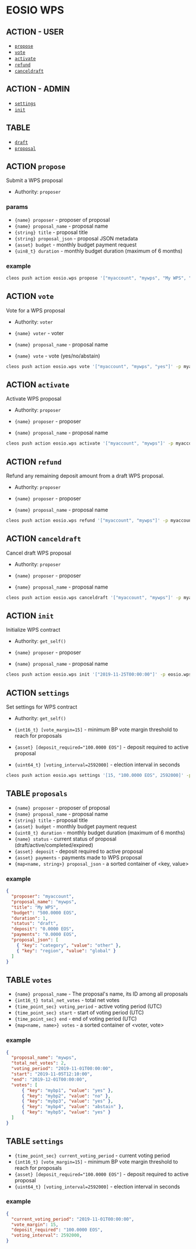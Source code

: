 # EOSIO WPS

## ACTION - USER

- [`propose`](#action-propose)
- [`vote`](#action-vote)
- [`activate`](#action-activate)
- [`refund`](#action-refund)
- [`canceldraft`](#action-canceldraft)

## ACTION - ADMIN

- [`settings`](#action-settings)
- [`init`](#action-init)

## TABLE

- [`draft`](#table-draft)
- [`proposal`](#table-proposal)

## ACTION `propose`

Submit a WPS proposal

- Authority:  `proposer`

### params

- `{name} proposer` - proposer of proposal
- `{name} proposal_name` - proposal name
- `{string} title` - proposal title
- `{string} proposal_json` - proposal JSON metadata
- `{asset} budget` - monthly budget payment request
- `{uin8_t} duration` - monthly budget duration (maximum of 6 months)

### example

```bash
cleos push action eosio.wps propose '["myaccount", "mywps", "My WPS", "500.0000 EOS", 1, [{"key":"category", "value":"other"}, {"key":"region", "value":"global"}]]' -p myaccount
```

## ACTION `vote`

Vote for a WPS proposal

- Authority:  `voter`

- `{name} voter` - voter
- `{name} proposal_name` - proposal name
- `{name} vote` - vote (yes/no/abstain)

```bash
cleos push action eosio.wps vote '["myaccount", "mywps", "yes"]' -p myaccount
```

## ACTION `activate`

Activate WPS proposal

- Authority:  `proposer`

- `{name} proposer` - proposer
- `{name} proposal_name` - proposal name

```bash
cleos push action eosio.wps activate '["myaccount", "mywps"]' -p myaccount
```

## ACTION `refund`

Refund any remaining deposit amount from a draft WPS proposal.

- Authority:  `proposer`

- `{name} proposer` - proposer
- `{name} proposal_name` - proposal name

```bash
cleos push action eosio.wps refund '["myaccount", "mywps"]' -p myaccount
```

## ACTION `canceldraft`

Cancel draft WPS proposal

- Authority:  `proposer`

- `{name} proposer` - proposer
- `{name} proposal_name` - proposal name

```bash
cleos push action eosio.wps canceldraft '["myaccount", "mywps"]' -p myaccount
```

## ACTION `init`

Initialize WPS contract

- Authority:  `get_self()`

- `{name} proposer` - proposer
- `{name} proposal_name` - proposal name

```bash
cleos push action eosio.wps init '["2019-11-25T00:00:00"]' -p eosio.wps
```

## ACTION `settings`

Set settings for WPS contract

- Authority:  `get_self()`

- `{int16_t} [vote_margin=15]` - minimum BP vote margin threshold to reach for proposals
- `{asset} [deposit_required="100.0000 EOS"]` - deposit required to active proposal
- `{uint64_t} [voting_interval=2592000]` -  election interval in seconds

```bash
cleos push action eosio.wps settings '[15, "100.0000 EOS", 2592000]' -p eosio.wps
```

## TABLE `proposals`

- `{name} proposer` - proposer of proposal
- `{name} proposal_name` - proposal name
- `{string} title` - proposal title
- `{asset} budget` - monthly budget payment request
- `{uint8_t} duration` - monthly budget duration (maximum of 6 months)
- `{name} status` - current status of proposal (draft/active/completed/expired)
- `{asset} deposit` - deposit required to active proposal
- `{asset} payments` - payments made to WPS proposal
- `{map<name, string>} proposal_json` - a sorted container of <key, value>

### example

```json
{
  "proposer": "myaccount",
  "proposal_name": "mywps",
  "title": "My WPS",
  "budget": "500.0000 EOS",
  "duration": 1,
  "status": "draft",
  "deposit": "0.0000 EOS",
  "payments": "0.0000 EOS",
  "proposal_json": [
    { "key": "category", "value": "other" },
    { "key": "region", "value": "global" }
  ]
}
```

## TABLE `votes`

- `{name} proposal_name` - The proposal's name, its ID among all proposals
- `{int16_t} total_net_votes` - total net votes
- `{time_point_sec} voting_period` - active voting period (UTC)
- `{time_point_sec} start` - start of voting period (UTC)
- `{time_point_sec} end` - end of voting period (UTC)
- `{map<name, name>} votes` - a sorted container of <voter, vote>

### example

```json
{
  "proposal_name": "mywps",
  "total_net_votes": 2,
  "voting_period": "2019-11-01T00:00:00",
  "start": "2019-11-05T12:10:00",
  "end": "2019-12-01T00:00:00",
  "votes": [
      { "key": "mybp1", "value": "yes" },
      { "key": "mybp2", "value": "no" },
      { "key": "mybp3", "value": "yes" },
      { "key": "mybp4", "value": "abstain" },
      { "key": "mybp5", "value": "yes" }
  ]
}
```

## TABLE `settings`

- `{time_point_sec} current_voting_period` - current voting period
- `{int16_t} [vote_margin=15]` - minimum BP vote margin threshold to reach for proposals
- `{asset} [deposit_required="100.0000 EOS"]` - deposit required to active proposal
- `{uint64_t} [voting_interval=2592000]` -  election interval in seconds

### example

```json
{
  "current_voting_period": "2019-11-01T00:00:00",
  "vote_margin": 15,
  "deposit_required": "100.0000 EOS",
  "voting_interval": 2592000,
}
```